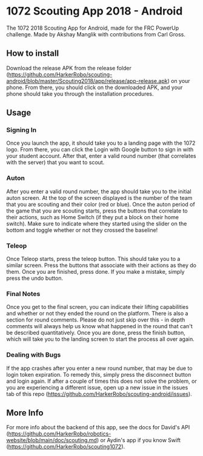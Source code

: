# 1072 Scouting App 2018 - Android
The 1072 2018 Scouting App for Android, made for the FRC PowerUp challenge.
Made by Akshay Manglik with contributions from Carl Gross.

## How to install

Download the release APK from the release folder (https://github.com/HarkerRobo/scouting-android/blob/master/Scouting2018/app/release/app-release.apk) on your phone. From there, you should click on the downloaded APK, and your phone should take you through the installation procedures.

## Usage

### Signing In
Once you launch the app, it should take you to a landing page with the 1072 logo. From there, you can click the Login with Google button to sign in with your student account. After that, enter a valid round number (that correlates with the server) that you want to scout.

### Auton
After you enter a valid round number, the app should take you to the initial auton screen. At the top of the screen displayed is the number of the team that you are scouting and their color (red or blue). Once the auton period of the game that you are scouting starts, press the buttons that correlate to their actions, such as Home Switch (if they put a block on their home switch). Make sure to indicate where they started using the slider on the bottom and toggle whether or not they crossed the baseline!

### Teleop
Once Teleop starts, press the teleop button. This should take you to a similar screen. Press the buttons that associate with their actions as they do them. Once you are finished, press done. If you make a mistake, simply press the undo button.

### Final Notes
Once you get to the final screen, you can indicate their lifting capabilities and whether or not they ended the round on the platform. There is also a section for round comments. Please do not just skip over this - in depth comments will always help us know what happened in the round that can't be described quantitatively. Once you are done, press the finish button, which will take you to the landing screen to start the process all over again.

### Dealing with Bugs
If the app crashes after you enter a new round number, that may be due to login token expiration. To remedy this, simply press the disconnect button and login again. If after a couple of times this does not solve the problem, or you are experiencing a different issue, open up a new issue in the issues tab of this repo (https://github.com/HarkerRobo/scouting-android/issues).

## More Info
For more info about the backend of this app, see the docs for David's API (https://github.com/HarkerRobo/robotics-website/blob/main/doc/scouting.md) or Aydin's app if you know Swift (https://github.com/HarkerRobo/scouting1072).

